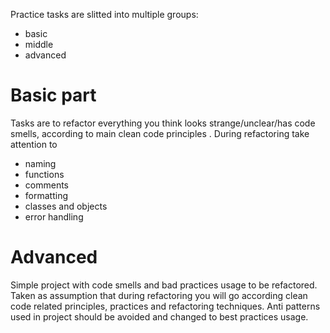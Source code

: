 Practice tasks are slitted into multiple groups:
- basic
- middle
- advanced


# Basic part
Tasks are to refactor everything you think looks strange/unclear/has code smells, according to main clean code 
principles
. During refactoring take attention 
to 
- naming
- functions
- comments
- formatting
- classes and objects 
- error handling


# Advanced
Simple project with code smells and bad practices usage to be refactored. Taken as assumption that during refactoring 
you will go according
clean code related principles, practices and refactoring techniques. Anti patterns used in 
project should be avoided and changed to best practices usage.